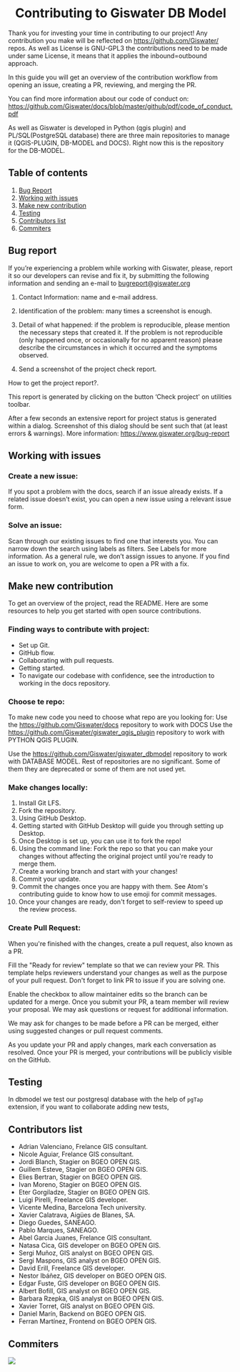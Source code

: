 <div align="center">
	<h1>Contributing to Giswater DB Model</h1>
</div>

Thank you for investing your time in contributing to our project! Any contribution you make will be reflected on https://github.com/Giswater/ repos. As well as License is GNU-GPL3 the contributions need to be made under same License, it means that it applies the inbound=outbound approach.

In this guide you will get an overview of the contribution workflow from opening an issue, creating a PR, reviewing, and merging the PR.

You can find more information about our code of conduct on: https://github.com/Giswater/docs/blob/master/github/pdf/code_of_conduct.pdf

As well as Giswater is developed in Python (qgis plugin) and PL/SQL(PostgreSQL database) there are three main repositories to manage it (QGIS-PLUGIN, DB-MODEL and DOCS). Right now this is the repository for the DB-MODEL.

## Table of contents

1. [Bug Report](#bug-report)
2. [Working with issues](#working-with-issues)
3. [Make new contribution](#make-new-contribution)
4. [Testing](#testing)
5. [Contributors list](#contributors-list)
6. [Commiters](#commiters)

## Bug report

If you’re experiencing a problem while working with Giswater, please, report it so our developers can revise and fix it, by submitting the following information and sending an e-mail to bugreport@giswater.org

1. Contact Information: name and e-mail address.

2. Identification of the problem: many times a screenshot is enough.

3. Detail of what happened: if the problem is reproducible, please mention the necessary steps that created it. If the problem is not reproducible (only happened once, or occasionally for no apparent reason) please describe the circumstances in which it occurred and the symptoms observed.

4. Send a screenshot of the project check report.

How to get the project report?.

This report is generated by clicking on the button ‘Check project' on utilities toolbar.

After a few seconds an extensive report for project status is generated within a dialog. Screenshot of this dialog should be sent such that (at least errors & warnings).
More information: https://www.giswater.org/bug-report

## Working with issues

### Create a new issue:

If you spot a problem with the docs, search if an issue already exists. If a related issue doesn't exist, you can open a new issue using a relevant issue form.

### Solve an issue:

Scan through our existing issues to find one that interests you. You can narrow down the search using labels as filters. See Labels for more information. As a general rule, we don’t assign issues to anyone. If you find an issue to work on, you are welcome to open a PR with a fix.

## Make new contribution

To get an overview of the project, read the README. Here are some resources to help you get started with open source contributions.

### Finding ways to contribute with project:

- Set up Git.
- GitHub flow.
- Collaborating with pull requests.
- Getting started.
- To navigate our codebase with confidence, see the introduction to working in the docs repository.

### Choose te repo:

To make new code you need to choose what repo are you looking for:
Use the https://github.com/Giswater/docs repository to work with DOCS
Use the https://github.com/Giswater/giswater_qgis_plugin repository to work with PYTHON QGIS PLUGIN.

Use the https://github.com/Giswater/giswater_dbmodel repository to work with DATABASE MODEL.
Rest of repositories are no significant. Some of them they are deprecated or some of them are not used yet.

### Make changes locally:

1. Install Git LFS.
2. Fork the repository.
3. Using GitHub Desktop.
4. Getting started with GitHub Desktop will guide you through setting up Desktop.
5. Once Desktop is set up, you can use it to fork the repo!
6. Using the command line: Fork the repo so that you can make your changes without affecting the original project until you're ready to merge them.
7. Create a working branch and start with your changes!
8. Commit your update.
9. Commit the changes once you are happy with them. See Atom's contributing guide to know how to use emoji for commit messages.
10. Once your changes are ready, don't forget to self-review to speed up the review process.

### Create Pull Request:

When you're finished with the changes, create a pull request, also known as a PR.

Fill the "Ready for review" template so that we can review your PR. This template helps reviewers understand your changes as well as the purpose of your pull request. Don't forget to link PR to issue if you are solving one.

Enable the checkbox to allow maintainer edits so the branch can be updated for a merge. Once you submit your PR, a team member will review your proposal. We may ask questions or request for additional information.

We may ask for changes to be made before a PR can be merged, either using suggested changes or pull request comments.

As you update your PR and apply changes, mark each conversation as resolved. Once your PR is merged, your contributions will be publicly visible on the GitHub.

## Testing

In dbmodel we test our postgresql database with the help of `pgTap` extension, if you want to collaborate adding new tests,

## Contributors list

- Adrian Valenciano, Frelance GIS consultant.
- Nicole Aguiar, Frelance GIS consultant.
- Jordi Blanch, Stagier on BGEO OPEN GIS.
- Guillem Esteve, Stagier on BGEO OPEN GIS.
- Elies Bertran, Stagier on BGEO OPEN GIS.
- Ivan Moreno, Stagier on BGEO OPEN GIS.
- Eter Gorgiladze, Stagier on BGEO OPEN GIS.
- Luigi Pirelli, Freelance GIS developer.
- Vicente Medina, Barcelona Tech university.
- Xavier Calatrava, Aigües de Blanes, SA.
- Diego Guedes, SANEAGO.
- Pablo Marques, SANEAGO.
- Abel Garcia Juanes, Frelance GIS consultant.
- Natasa Cica, GIS developer on BGEO OPEN GIS.
- Sergi Muñoz, GIS analyst on BGEO OPEN GIS.
- Sergi Maspons, GIS analyst on BGEO OPEN GIS.
- David Erill, Freelance GIS developer.
- Nestor Ibáñez, GIS developer on BGEO OPEN GIS.
- Edgar Fuste, GIS developer on BGEO OPEN GIS.
- Albert Bofill, GIS analyst on BGEO OPEN GIS.
- Barbara Rzepka, GIS analyst on BGEO OPEN GIS.
- Xavier Torret, GIS analyst on BGEO OPEN GIS.
- Daniel Marín, Backend on BGEO OPEN GIS.
- Ferran Martínez, Frontend on BGEO OPEN GIS.

## Commiters

<a href="https://github.com/Giswater/giswater_dbmodel/graphs/contributors">
  <img src="https://contrib.rocks/image?repo=Giswater/giswater_dbmodel" />
</a>
